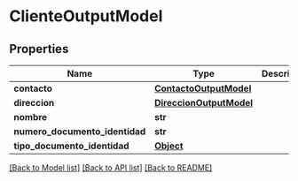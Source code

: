 # ClienteOutputModel

## Properties
Name | Type | Description | Notes
------------ | ------------- | ------------- | -------------
**contacto** | [**ContactoOutputModel**](ContactoOutputModel.md) |  | [optional] 
**direccion** | [**DireccionOutputModel**](DireccionOutputModel.md) |  | [optional] 
**nombre** | **str** |  | [optional] 
**numero_documento_identidad** | **str** |  | [optional] 
**tipo_documento_identidad** | [**Object**](Object.md) |  | 

[[Back to Model list]](../README.md#documentation-for-models) [[Back to API list]](../README.md#documentation-for-api-endpoints) [[Back to README]](../README.md)

